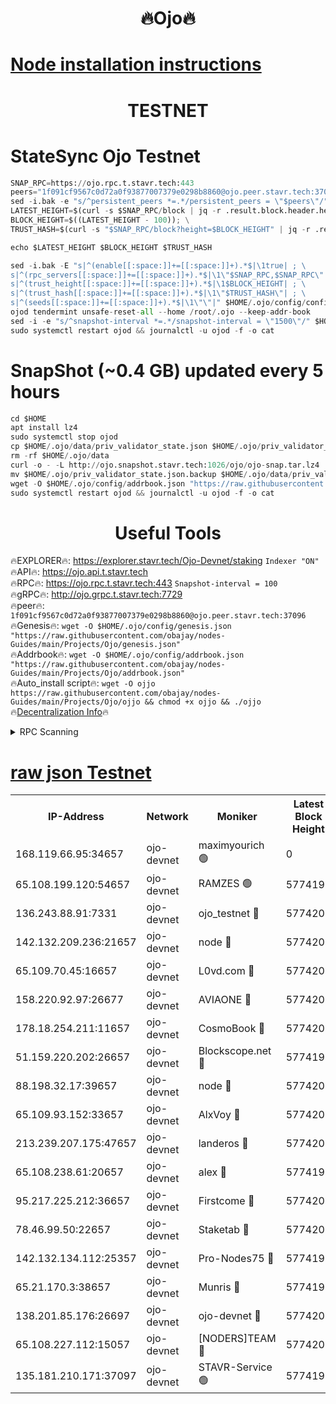 <h1 align="center"> 🔥Ojo🔥</h1>

[Node installation instructions](https://github.com/obajay/nodes-Guides/tree/main/Projects/Ojo)
=

<h1 align="center"> TESTNET</h1>

# StateSync Ojo Testnet
```python
SNAP_RPC=https://ojo.rpc.t.stavr.tech:443
peers="1f091cf9567c0d72a0f93877007379e0298b8860@ojo.peer.stavr.tech:37096"
sed -i.bak -e "s/^persistent_peers *=.*/persistent_peers = \"$peers\"/" $HOME/.ojo/config/config.toml
LATEST_HEIGHT=$(curl -s $SNAP_RPC/block | jq -r .result.block.header.height); \
BLOCK_HEIGHT=$((LATEST_HEIGHT - 100)); \
TRUST_HASH=$(curl -s "$SNAP_RPC/block?height=$BLOCK_HEIGHT" | jq -r .result.block_id.hash)

echo $LATEST_HEIGHT $BLOCK_HEIGHT $TRUST_HASH

sed -i.bak -E "s|^(enable[[:space:]]+=[[:space:]]+).*$|\1true| ; \
s|^(rpc_servers[[:space:]]+=[[:space:]]+).*$|\1\"$SNAP_RPC,$SNAP_RPC\"| ; \
s|^(trust_height[[:space:]]+=[[:space:]]+).*$|\1$BLOCK_HEIGHT| ; \
s|^(trust_hash[[:space:]]+=[[:space:]]+).*$|\1\"$TRUST_HASH\"| ; \
s|^(seeds[[:space:]]+=[[:space:]]+).*$|\1\"\"|" $HOME/.ojo/config/config.toml
ojod tendermint unsafe-reset-all --home /root/.ojo --keep-addr-book
sed -i -e "s/^snapshot-interval *=.*/snapshot-interval = \"1500\"/" $HOME/.ojo/config/app.toml
sudo systemctl restart ojod && journalctl -u ojod -f -o cat
```
# SnapShot (~0.4 GB) updated every 5 hours
```python
cd $HOME
apt install lz4
sudo systemctl stop ojod
cp $HOME/.ojo/data/priv_validator_state.json $HOME/.ojo/priv_validator_state.json.backup
rm -rf $HOME/.ojo/data
curl -o - -L http://ojo.snapshot.stavr.tech:1026/ojo/ojo-snap.tar.lz4 | lz4 -c -d - | tar -x -C $HOME/.ojo --strip-components 2
mv $HOME/.ojo/priv_validator_state.json.backup $HOME/.ojo/data/priv_validator_state.json
wget -O $HOME/.ojo/config/addrbook.json "https://raw.githubusercontent.com/obajay/nodes-Guides/main/Projects/Ojo/addrbook.json"
sudo systemctl restart ojod && journalctl -u ojod -f -o cat
```
 <h1 align="center"> Useful Tools</h1>

🔥EXPLORER🔥:        https://explorer.stavr.tech/Ojo-Devnet/staking        `Indexer "ON"` \
🔥API🔥:                     https://ojo.api.t.stavr.tech \
🔥RPC🔥:                    https://ojo.rpc.t.stavr.tech:443              `Snapshot-interval = 100` \
🔥gRPC🔥:                  http://ojo.grpc.t.stavr.tech:7729 \
🔥peer🔥:                   `1f091cf9567c0d72a0f93877007379e0298b8860@ojo.peer.stavr.tech:37096` \
🔥Genesis🔥:    ```wget -O $HOME/.ojo/config/genesis.json "https://raw.githubusercontent.com/obajay/nodes-Guides/main/Projects/Ojo/genesis.json"``` \
🔥Addrbook🔥:    ```wget -O $HOME/.ojo/config/addrbook.json "https://raw.githubusercontent.com/obajay/nodes-Guides/main/Projects/Ojo/addrbook.json"``` \
🔥Auto_install script🔥: ```wget -O ojjo https://raw.githubusercontent.com/obajay/nodes-Guides/main/Projects/Ojo/ojjo && chmod +x ojjo && ./ojjo``` \
🔥[Decentralization Info](https://github.com/obajay/StateSync-snapshots/tree/main/Projects/Ojo/Decentralization)🔥



<details>
<summary>RPC Scanning</summary>

<h2 align="center"> We scan nodes in real time every 4 hours. And we provide the final result of RPC endpoints.
We cannot influence the operation of these nodes in any way. </h2>


```python
If Voting Power is higher than 0 --> then the Node is a validator of the network and may be subject to attack and be a potential threat to the chain.
```
```python
We marked such validators with a red symbol
```

</details>

[raw json Testnet](https://rpc-check.ojot.stavr.tech/ojot/rpc-ojot-result.json)
=


<table><tr><th>IP-Address</th><th>Network</th><th>Moniker</th><th>Latest Block Height</th><th>Earliest Block Height</th><th>Catching Up</th><th>Tx Index</th><th>Voting Power</th><th>Scan Time</th></tr><tr><td>168.119.66.95:34657</td><td>ojo-devnet</td><td>maximyourich 🟢</td><td>0</td><td>0</td><td>False</td><td>on</td><td>0</td><td>2024-03-07T18:43:40.399352342UTC</td></tr><tr><td>65.108.199.120:54657</td><td>ojo-devnet</td><td>RAMZES 🟢</td><td>5774199</td><td>306156</td><td>False</td><td>on</td><td>0</td><td>2024-03-07T18:43:40.181925534UTC</td></tr><tr><td>136.243.88.91:7331</td><td>ojo-devnet</td><td>ojo_testnet 🔴</td><td>5774200</td><td>308845</td><td>False</td><td>on</td><td>1000</td><td>2024-03-07T18:43:47.929796642UTC</td></tr><tr><td>142.132.209.236:21657</td><td>ojo-devnet</td><td>node 🔴</td><td>5774202</td><td>350001</td><td>False</td><td>on</td><td>1999</td><td>2024-03-07T18:43:59.223384031UTC</td></tr><tr><td>65.109.70.45:16657</td><td>ojo-devnet</td><td>L0vd.com 🔴</td><td>5774203</td><td>695918</td><td>False</td><td>off</td><td>998</td><td>2024-03-07T18:44:06.966238041UTC</td></tr><tr><td>158.220.92.97:26677</td><td>ojo-devnet</td><td>AVIAONE 🔴</td><td>5774201</td><td>2754001</td><td>False</td><td>on</td><td>19926</td><td>2024-03-07T18:43:56.407153496UTC</td></tr><tr><td>178.18.254.211:11657</td><td>ojo-devnet</td><td>CosmoBook 🔴</td><td>5774202</td><td>4392001</td><td>False</td><td>off</td><td>1047</td><td>2024-03-07T18:44:01.552723592UTC</td></tr><tr><td>51.159.220.202:26657</td><td>ojo-devnet</td><td>Blockscope.net 🔴</td><td>5774198</td><td>4425001</td><td>False</td><td>on</td><td>2039</td><td>2024-03-07T18:43:39.584840668UTC</td></tr><tr><td>88.198.32.17:39657</td><td>ojo-devnet</td><td>node 🔴</td><td>5774202</td><td>4710001</td><td>False</td><td>on</td><td>104104</td><td>2024-03-07T18:44:01.771867874UTC</td></tr><tr><td>65.109.93.152:33657</td><td>ojo-devnet</td><td>AlxVoy 🔴</td><td>5774202</td><td>4943001</td><td>False</td><td>on</td><td>4491415</td><td>2024-03-07T18:43:58.989790219UTC</td></tr><tr><td>213.239.207.175:47657</td><td>ojo-devnet</td><td>landeros 🔴</td><td>5774201</td><td>4967924</td><td>False</td><td>off</td><td>11083</td><td>2024-03-07T18:43:56.606614635UTC</td></tr><tr><td>65.108.238.61:20657</td><td>ojo-devnet</td><td>alex 🔴</td><td>5774198</td><td>5131001</td><td>False</td><td>on</td><td>11359</td><td>2024-03-07T18:43:39.885591480UTC</td></tr><tr><td>95.217.225.212:36657</td><td>ojo-devnet</td><td>Firstcome 🔴</td><td>5774200</td><td>5251946</td><td>False</td><td>on</td><td>13566</td><td>2024-03-07T18:43:45.647497154UTC</td></tr><tr><td>78.46.99.50:22657</td><td>ojo-devnet</td><td>Staketab 🔴</td><td>5774203</td><td>5668501</td><td>False</td><td>on</td><td>1276</td><td>2024-03-07T18:44:07.202828883UTC</td></tr><tr><td>142.132.134.112:25357</td><td>ojo-devnet</td><td>Pro-Nodes75 🔴</td><td>5774199</td><td>5674199</td><td>False</td><td>on</td><td>24651</td><td>2024-03-07T18:43:42.970241568UTC</td></tr><tr><td>65.21.170.3:38657</td><td>ojo-devnet</td><td>Munris 🔴</td><td>5774199</td><td>5674199</td><td>False</td><td>off</td><td>20123</td><td>2024-03-07T18:43:45.333877442UTC</td></tr><tr><td>138.201.85.176:26697</td><td>ojo-devnet</td><td>ojo-devnet 🔴</td><td>5774203</td><td>5674203</td><td>False</td><td>on</td><td>1000024000</td><td>2024-03-07T18:44:06.626649050UTC</td></tr><tr><td>65.108.227.112:15057</td><td>ojo-devnet</td><td>[NODERS]TEAM 🔴</td><td>5774203</td><td>5758001</td><td>False</td><td>off</td><td>9999</td><td>2024-03-07T18:44:06.361475601UTC</td></tr><tr><td>135.181.210.171:37097</td><td>ojo-devnet</td><td>STAVR-Service 🟢</td><td>5774199</td><td>5773501</td><td>False</td><td>on</td><td>0</td><td>2024-03-07T18:43:40.708692844UTC</td></tr></table>
